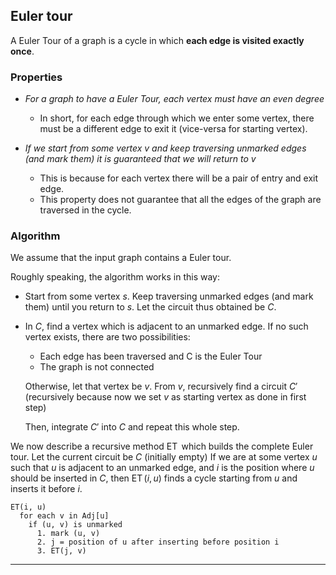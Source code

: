 ## Euler tour

A Euler Tour of a graph is a cycle in which
**each edge is visited exactly once**.

### Properties

- *For a graph to have a Euler Tour, each vertex must
  have an even degree*
  - In short, for each edge through which we enter some vertex, there must be
    a different edge to exit it (vice-versa for starting vertex).

- *If we start from some vertex $v$ and keep traversing
unmarked edges (and mark them) it is guaranteed that we will
return to $v$*
  - This is because for each vertex there will be a pair
    of entry and exit edge.
  - This property does not guarantee that all the edges
    of the graph are traversed in the cycle.

### Algorithm

We assume that the input graph contains a Euler tour.

Roughly speaking, the algorithm works in this way:

- Start from some vertex $s$. Keep traversing unmarked edges
(and mark them) until you return to $s$. Let the circuit thus
obtained be $C$.

- In $C$, find a vertex which is adjacent to an unmarked edge.
  If no such vertex exists, there are two possibilities:
  - Each edge has been traversed and C is the Euler Tour
  - The graph is not connected

  Otherwise, let that vertex be $v$. From $v$, recursively
  find a circuit $C'$ (recursively because now we set $v$ as
  starting vertex as done in first step)

  Then, integrate $C'$ into $C$ and repeat this whole step.

We now describe a recursive method $\operatorname{ET}$
which builds the complete Euler tour.
Let the current circuit be $C$ (initially empty)
If we are at some vertex $u$  such that $u$ is adjacent to an unmarked
edge, and $i$ is the position where $u$ should be inserted in
$C$, then $\operatorname{ET}(i, u)$ finds a cycle starting from $u$
and inserts it before $i$.

```
ET(i, u)
  for each v in Adj[u]
    if (u, v) is unmarked
      1. mark (u, v)
      2. j = position of u after inserting before position i
      3. ET(j, v)
```

***